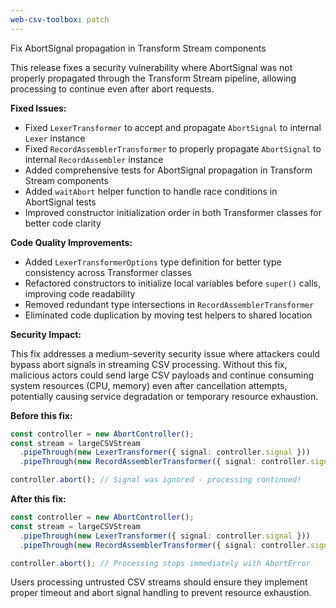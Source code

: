 ```yaml
---
web-csv-toolbox: patch
---
```


Fix AbortSignal propagation in Transform Stream components

This release fixes a security vulnerability where AbortSignal was not properly propagated through the Transform Stream pipeline, allowing processing to continue even after abort requests.

**Fixed Issues:**

- Fixed `LexerTransformer` to accept and propagate `AbortSignal` to internal `Lexer` instance
- Fixed `RecordAssemblerTransformer` to properly propagate `AbortSignal` to internal `RecordAssembler` instance
- Added comprehensive tests for AbortSignal propagation in Transform Stream components
- Added `waitAbort` helper function to handle race conditions in AbortSignal tests
- Improved constructor initialization order in both Transformer classes for better code clarity

**Code Quality Improvements:**

- Added `LexerTransformerOptions` type definition for better type consistency across Transformer classes
- Refactored constructors to initialize local variables before `super()` calls, improving code readability
- Removed redundant type intersections in `RecordAssemblerTransformer`
- Eliminated code duplication by moving test helpers to shared location

**Security Impact:**

This fix addresses a medium-severity security issue where attackers could bypass abort signals in streaming CSV processing. Without this fix, malicious actors could send large CSV payloads and continue consuming system resources (CPU, memory) even after cancellation attempts, potentially causing service degradation or temporary resource exhaustion.

**Before this fix:**
```ts
const controller = new AbortController();
const stream = largeCSVStream
  .pipeThrough(new LexerTransformer({ signal: controller.signal }))
  .pipeThrough(new RecordAssemblerTransformer({ signal: controller.signal }));

controller.abort(); // Signal was ignored - processing continued!
```

**After this fix:**
```ts
const controller = new AbortController();
const stream = largeCSVStream
  .pipeThrough(new LexerTransformer({ signal: controller.signal }))
  .pipeThrough(new RecordAssemblerTransformer({ signal: controller.signal }));

controller.abort(); // Processing stops immediately with AbortError
```

Users processing untrusted CSV streams should ensure they implement proper timeout and abort signal handling to prevent resource exhaustion.
